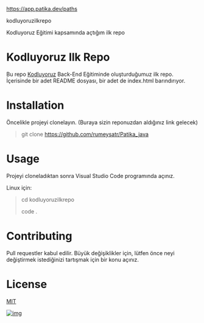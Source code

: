 https://app.patika.dev/paths

kodluyoruzilkrepo

Kodluyoruz Eğitimi kapsamında açtığım ilk repo
# Kodluyoruz Ilk Repo

Bu repo [Kodluyoruz](https://www.kodluyoruz.org/) Back-End Eğitiminde oluşturduğumuz ilk repo. İçerisinde bir adet README dosyası, bir adet de index.html barındırıyor.

# Installation

Öncelikle projeyi clonelayın. (Buraya sizin reponuzdan aldığınız link gelecek)

> git clone https://github.com/rumeysatr/Patika_java

# Usage

Projeyi cloneladıktan sonra Visual Studio Code programında açınız.

Linux için:

> cd kodluyoruzilkrepo
>
> code .

# Contributing

Pull requestler kabul edilir. Büyük değişiklikler için, lütfen önce neyi değiştirmek istediğinizi tartışmak için bir konu açınız.

# License

[MIT](https://choosealicense.com/licenses/mit/)

[![img](https://camo.githubusercontent.com/b446dd7000a7de27fdda527b9d8d3da02bc084908268e7613dffc4c022913d1f/68747470733a2f2f6d656469612d657870312e6c6963646e2e636f6d2f646d732f696d6167652f4334443142415145476f57795a3577756e32672f636f6d70616e792d6261636b67726f756e645f31303030302f302f313635323136393630323339393f653d3136363537393230303026763d6265746126743d424c7a636b51544778702d5475795a6a3130537a35375f794b597938314e6275794639664f7871565a3263)](https://camo.githubusercontent.com/b446dd7000a7de27fdda527b9d8d3da02bc084908268e7613dffc4c022913d1f/68747470733a2f2f6d656469612d657870312e6c6963646e2e636f6d2f646d732f696d6167652f4334443142415145476f57795a3577756e32672f636f6d70616e792d6261636b67726f756e645f31303030302f302f313635323136393630323339393f653d3136363537393230303026763d6265746126743d424c7a636b51544778702d5475795a6a3130537a35375f794b597938314e6275794639664f7871565a3263)
